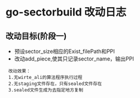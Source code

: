 # go-sectorbuild 改动日志
## 改动目标(阶段一)
+ 预设sector_size相应的Exist_filePath和PPI
+ 改动add_piece,使其只记录sector_name，输出PPI
```
 改动效果：
 1.无wirte_ali的算法程序执行过程
 2.无staging文件存在，只有sealed文件存在
 3.sealed文件生成为去指定地方复制
```